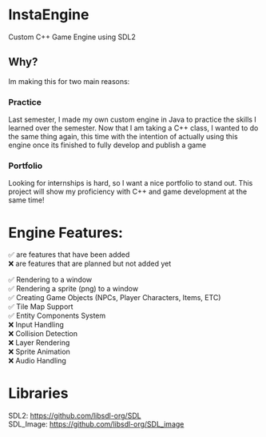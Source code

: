 # InstaEngine
Custom C++ Game Engine using SDL2

## Why?
Im making this for two main reasons:

### Practice
Last semester, I made my own custom engine in Java to practice the skills I learned over the semester. Now that I am taking a C++ class, I wanted to do the same thing again,
this time with the intention of actually using this engine once its finished to fully develop and publish a game

### Portfolio
Looking for internships is hard, so I want a nice portfolio to stand out. This project will show my proficiency with C++ and game development at the same time!
# Engine Features:
✅ are features that have been added\
❌ are features that are planned but not added yet

:white_check_mark: Rendering to a window\
:white_check_mark: Rendering a sprite (png) to a window\
:white_check_mark: Creating Game Objects (NPCs, Player Characters, Items, ETC)\
:white_check_mark: Tile Map Support\
:white_check_mark: Entity Components System\
❌ Input Handling\
❌ Collision Detection\
❌ Layer Rendering\
❌ Sprite Animation\
❌ Audio Handling

# Libraries
SDL2: https://github.com/libsdl-org/SDL \
SDL_Image: https://github.com/libsdl-org/SDL_image
